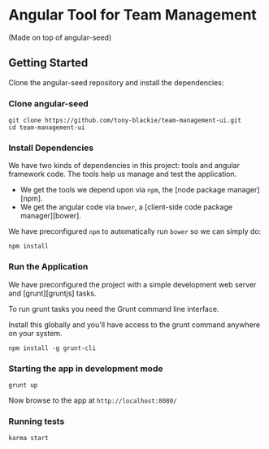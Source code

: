 # Angular Tool for Team Management

(Made on top of angular-seed)

## Getting Started

Clone the angular-seed repository and install the dependencies:

### Clone angular-seed

```
git clone https://github.com/tony-blackie/team-management-ui.git
cd team-management-ui
```

### Install Dependencies

We have two kinds of dependencies in this project: tools and angular framework code.  The tools help
us manage and test the application.

* We get the tools we depend upon via `npm`, the [node package manager][npm].
* We get the angular code via `bower`, a [client-side code package manager][bower].

We have preconfigured `npm` to automatically run `bower` so we can simply do:

```
npm install
```

### Run the Application

We have preconfigured the project with a simple development web server and [grunt][gruntjs] tasks.

To run grunt tasks you need the Grunt command line interface.

Install this globally and you'll have access to the grunt command anywhere on your system.
```
npm install -g grunt-cli
```


### Starting the app in development mode

```
grunt up
```

Now browse to the app at `http://localhost:8080/`

### Running tests

```
karma start
```